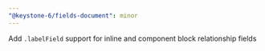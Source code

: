 ```yaml
---
"@keystone-6/fields-document": minor
---
```


Add `.labelField` support for inline and component block relationship fields
